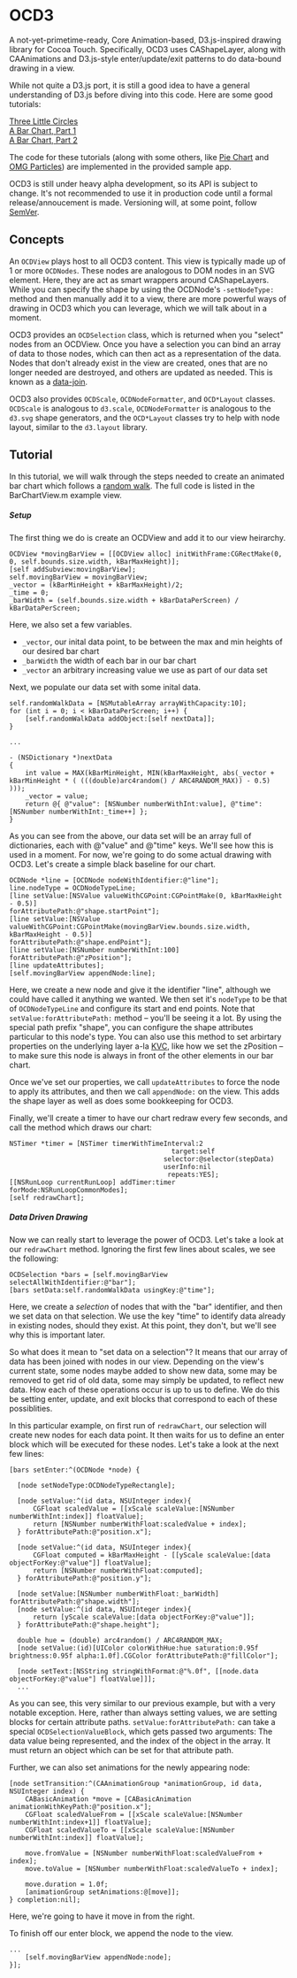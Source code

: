 # OCD3


A not-yet-primetime-ready, Core Animation-based, D3.js-inspired drawing library for Cocoa Touch.
Specifically, OCD3 uses CAShapeLayer, along with CAAnimations and D3.js-style enter/update/exit 
patterns to do data-bound drawing in a view.

While not quite a D3.js port, it is still a good idea to have a general understanding of D3.js
before diving into this code. Here are some good tutorials:

[Three Little Circles](http://mbostock.github.com/d3/tutorial/circle.html)   
[A Bar Chart, Part 1](http://mbostock.github.com/d3/tutorial/bar-1.html)    
[A Bar Chart, Part 2](http://mbostock.github.com/d3/tutorial/bar-2.html)

The code for these tutorials (along with some others, like [Pie Chart](http://bl.ocks.org/mbostock/3887235)
and [OMG Particles](http://bl.ocks.org/mbostock/1062544)) are implemented in the provided 
sample app.

OCD3 is still under heavy alpha development, so its API is subject to change. It's not
recommended to use it in production code until a formal release/annoucement is made. 
Versioning will, at some point, follow [SemVer](http://semver.org/).

## Concepts

An `OCDView` plays host to all OCD3 content. This view is typically made up of 1 or more `OCDNodes`. 
These nodes are analogous to DOM nodes in an SVG element. Here, they are act as smart wrappers 
around CAShapeLayers. While you can specify the shape by using the OCDNode's `-setNodeType:` method
and then manually add it to a view, there are more powerful ways of drawing in OCD3 which you can
leverage, which we will talk about in a moment.

OCD3 provides an `OCDSelection` class, which is returned when you "select" nodes from an OCDView.
Once you have a selection you can bind an array of data to those nodes, which can then act as a
representation of the data. Nodes that don't already exist in the view are created, ones that are
no longer needed are destroyed, and others are updated as needed. This is known as a [data-join](http://bost.ocks.org/mike/join/).

OCD3 also provides `OCDScale`, `OCDNodeFormatter`, and `OCD*Layout` classes. `OCDScale` is analogous
to `d3.scale`, `OCDNodeFormatter` is analogous to the `d3.svg` shape generators, and the `OCD*Layout`
classes try to help with node layout, similar to the `d3.layout` library.


## Tutorial

In this tutorial, we will walk through the steps needed to create an animated bar chart which follows
a [random walk](http://en.wikipedia.org/wiki/Random_walk). The full code is listed in the BarChartView.m
example view.

##### Setup

The first thing we do is create an OCDView and add it to our view heirarchy.

```objc
OCDView *movingBarView = [[OCDView alloc] initWithFrame:CGRectMake(0, 0, self.bounds.size.width, kBarMaxHeight)];
[self addSubview:movingBarView];
self.movingBarView = movingBarView;
_vector = (kBarMinHeight + kBarMaxHeight)/2;
_time = 0;
_barWidth = (self.bounds.size.width + kBarDataPerScreen) / kBarDataPerScreen;
```

Here, we also set a few variables. 
* `_vector`, our inital data point, to be between the max and min heights of our desired bar chart
* `_barWidth` the width of each bar in our bar chart
* `_vector` an arbitrary increasing value we use as part of our data set

Next, we populate our data set with some inital data.

```objc
self.randomWalkData = [NSMutableArray arrayWithCapacity:10];
for (int i = 0; i < kBarDataPerScreen; i++) {
    [self.randomWalkData addObject:[self nextData]];
}

...

- (NSDictionary *)nextData
{
    int value = MAX(kBarMinHeight, MIN(kBarMaxHeight, abs(_vector + kBarMinHeight * ( (((double)arc4random() / ARC4RANDOM_MAX)) - 0.5) )));
    _vector = value;
    return @{ @"value": [NSNumber numberWithInt:value], @"time": [NSNumber numberWithInt:_time++] };
}
```
As you can see from the above, our data set will be an array full of dictionaries, each with
@"value" and @"time" keys. We'll see how this is used in a moment. For now, we're going to do
some actual drawing with OCD3. Let's create a simple black baseline for our chart.

```objc
OCDNode *line = [OCDNode nodeWithIdentifier:@"line"];
line.nodeType = OCDNodeTypeLine;
[line setValue:[NSValue valueWithCGPoint:CGPointMake(0, kBarMaxHeight - 0.5)]
forAttributePath:@"shape.startPoint"];
[line setValue:[NSValue valueWithCGPoint:CGPointMake(movingBarView.bounds.size.width, kBarMaxHeight - 0.5)]
forAttributePath:@"shape.endPoint"];
[line setValue:[NSNumber numberWithInt:100] forAttributePath:@"zPosition"];
[line updateAttributes];
[self.movingBarView appendNode:line];
```

Here, we create a new node and give it the identifier "line", although we could have called
it anything we wanted. We then set it's `nodeType` to be that of `OCDNodeTypeLine` and configure 
its start and end points. Note that `setValue:forAttributePath:` method – you'll be seeing it 
a lot. By using the special path prefix "shape", you can configure the shape attributes particular
to this node's type. You can also use this method to set arbirtary properties on the underlying 
layer a-la [KVC](http://developer.apple.com/library/ios/#documentation/cocoa/conceptual/KeyValueCoding/Articles/Overview.html),
like how we set the zPosition – to make sure this node is always in front of the other elements in our
bar chart.

Once we've set our properties, we call `updateAttributes` to force the node to apply its attributes,
and then we call `appendNode:` on the view. This adds the shape layer as well as does some bookkeeping
for OCD3.
 
Finally, we'll create a timer to have our chart redraw every few seconds, and call the method which draws our chart:

```objc
NSTimer *timer = [NSTimer timerWithTimeInterval:2
                                         target:self
                                       selector:@selector(stepData)
                                       userInfo:nil
                                        repeats:YES];
[[NSRunLoop currentRunLoop] addTimer:timer forMode:NSRunLoopCommonModes];
[self redrawChart];
```

##### Data Driven Drawing

Now we can really start to leverage the power of OCD3. Let's take a look at our `redrawChart` method.
Ignoring the first few lines about scales, we see the following:

```objc    
OCDSelection *bars = [self.movingBarView selectAllWithIdentifier:@"bar"];
[bars setData:self.randomWalkData usingKey:@"time"];
```

Here, we create a *selection* of nodes that with the "bar" identifier, and then we set data on that
selection. We use the key "time" to identify data already in existing nodes, should they exist. At 
this point, they don't, but we'll see why this is important later.

So what does it mean to "set data on a selection"? It means that our array of data has been joined
with nodes in our view. Depending on the view's current state, some nodes maybe added to show new 
data, some may be removed to get rid of old data, some may simply be updated, to reflect new data. 
How each of these operations occur is up to us to define. We do this be setting enter, update, and 
exit blocks that correspond to each of these possiblities.

In this particular example, on first run of `redrawChart`, our selection will create new nodes for
each data point. It then waits for us to define an enter block which will be executed for these 
nodes. Let's take a look at the next few lines:

```objc
[bars setEnter:^(OCDNode *node) {
  
  [node setNodeType:OCDNodeTypeRectangle];

  [node setValue:^(id data, NSUInteger index){
      CGFloat scaledValue = [[xScale scaleValue:[NSNumber numberWithInt:index]] floatValue];
      return [NSNumber numberWithFloat:scaledValue + index];
  } forAttributePath:@"position.x"];

  [node setValue:^(id data, NSUInteger index){
      CGFloat computed = kBarMaxHeight - [[yScale scaleValue:[data objectForKey:@"value"]] floatValue];
      return [NSNumber numberWithFloat:computed];
  } forAttributePath:@"position.y"];

  [node setValue:[NSNumber numberWithFloat:_barWidth] forAttributePath:@"shape.width"];
  [node setValue:^(id data, NSUInteger index){
      return [yScale scaleValue:[data objectForKey:@"value"]];
  } forAttributePath:@"shape.height"];

  double hue = (double) arc4random() / ARC4RANDOM_MAX;
  [node setValue:(id)[UIColor colorWithHue:hue saturation:0.95f brightness:0.95f alpha:1.0f].CGColor forAttributePath:@"fillColor"];

  [node setText:[NSString stringWithFormat:@"%.0f", [[node.data objectForKey:@"value"] floatValue]]];
  ...
```

As you can see, this very similar to our previous example, but with a very notable exception. Here,
rather than always setting values, we are setting blocks for certain attribute paths. `setValue:forAttributePath:`
can take a special `OCDSelectionValueBlock`, which gets passed two arguments: The data value being
represented, and the index of the object in the array. It must return an object which can be set
for that attribute path.

Further, we can also set animations for the newly appearing node:

```objc
[node setTransition:^(CAAnimationGroup *animationGroup, id data, NSUInteger index) {
    CABasicAnimation *move = [CABasicAnimation animationWithKeyPath:@"position.x"];
    CGFloat scaledValueFrom = [[xScale scaleValue:[NSNumber numberWithInt:index+1]] floatValue];
    CGFloat scaledValueTo = [[xScale scaleValue:[NSNumber numberWithInt:index]] floatValue];
    
    move.fromValue = [NSNumber numberWithFloat:scaledValueFrom + index];
    move.toValue = [NSNumber numberWithFloat:scaledValueTo + index];
    
    move.duration = 1.0f;
    [animationGroup setAnimations:@[move]];
} completion:nil];
```

Here, we're going to have it move in from the right.

To finish off our enter block, we append the node to the view.

```objc
...
    [self.movingBarView appendNode:node];
}];
```
